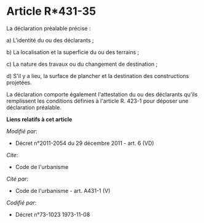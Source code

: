 # Article R*431-35

La déclaration préalable précise : 

a) L'identité du ou des déclarants ; 

b) La localisation et la superficie du ou des terrains ; 

c) La nature des travaux ou du changement de destination ; 

d) S'il y a lieu, la   surface de plancher et la destination des constructions projetées. 

La déclaration comporte également l'attestation du ou des déclarants qu'ils remplissent les conditions définies à l'article
R. 423-1 pour déposer une déclaration préalable.

**Liens relatifs à cet article**

_Modifié par_:

  - Décret n°2011-2054 du 29 décembre 2011 - art. 6 (VD)

_Cite_:

  - Code de l'urbanisme

_Cité par_:

  - Code de l'urbanisme - art. A431-1 (V)

_Codifié par_:

  - Décret n°73-1023 1973-11-08
